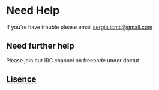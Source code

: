 # Need Help

If you're have trouble please email sergio.icmc@gmail.com

## Need further help

Please join our IRC channel on freenode under doctut

## [Lisence](license.md)



